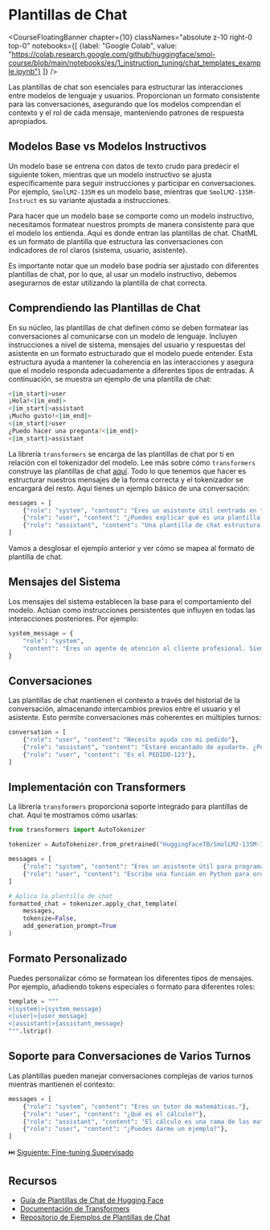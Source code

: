 # Plantillas de Chat

<CourseFloatingBanner chapter={10}
  classNames="absolute z-10 right-0 top-0"
  notebooks={[
    {label: "Google Colab", value: "https://colab.research.google.com/github/huggingface/smol-course/blob/main/notebooks/es/1_instruction_tuning/chat_templates_example.ipynb"}
  ]} />

Las plantillas de chat son esenciales para estructurar las interacciones entre modelos de lenguaje y usuarios. Proporcionan un formato consistente para las conversaciones, asegurando que los modelos comprendan el contexto y el rol de cada mensaje, manteniendo patrones de respuesta apropiados.

## Modelos Base vs Modelos Instructivos

Un modelo base se entrena con datos de texto crudo para predecir el siguiente token, mientras que un modelo instructivo se ajusta específicamente para seguir instrucciones y participar en conversaciones. Por ejemplo, `SmolLM2-135M` es un modelo base, mientras que `SmolLM2-135M-Instruct` es su variante ajustada a instrucciones.

Para hacer que un modelo base se comporte como un modelo instructivo, necesitamos formatear nuestros prompts de manera consistente para que el modelo los entienda. Aquí es donde entran las plantillas de chat. ChatML es un formato de plantilla que estructura las conversaciones con indicadores de rol claros (sistema, usuario, asistente).

Es importante notar que un modelo base podría ser ajustado con diferentes plantillas de chat, por lo que, al usar un modelo instructivo, debemos asegurarnos de estar utilizando la plantilla de chat correcta.

## Comprendiendo las Plantillas de Chat

En su núcleo, las plantillas de chat definen cómo se deben formatear las conversaciones al comunicarse con un modelo de lenguaje. Incluyen instrucciones a nivel de sistema, mensajes del usuario y respuestas del asistente en un formato estructurado que el modelo puede entender. Esta estructura ayuda a mantener la coherencia en las interacciones y asegura que el modelo responda adecuadamente a diferentes tipos de entradas. A continuación, se muestra un ejemplo de una plantilla de chat:

```sh
<|im_start|>user
¡Hola!<|im_end|>
<|im_start|>assistant
¡Mucho gusto!<|im_end|>
<|im_start|>user
¿Puedo hacer una pregunta?<|im_end|>
<|im_start|>assistant
``` 

La librería `transformers` se encarga de las plantillas de chat por ti en relación con el tokenizador del modelo. Lee más sobre cómo `transformers` construye las plantillas de chat [aquí](https://huggingface.co/docs/transformers/en/chat_templating#how-do-i-use-chat-templates). Todo lo que tenemos que hacer es estructurar nuestros mensajes de la forma correcta y el tokenizador se encargará del resto. Aquí tienes un ejemplo básico de una conversación:

```python
messages = [
    {"role": "system", "content": "Eres un asistente útil centrado en temas técnicos."},
    {"role": "user", "content": "¿Puedes explicar qué es una plantilla de chat?"},
    {"role": "assistant", "content": "Una plantilla de chat estructura las conversaciones entre los usuarios y los modelos de IA..."}
]
```

Vamos a desglosar el ejemplo anterior y ver cómo se mapea al formato de plantilla de chat.

## Mensajes del Sistema

Los mensajes del sistema establecen la base para el comportamiento del modelo. Actúan como instrucciones persistentes que influyen en todas las interacciones posteriores. Por ejemplo:

```python
system_message = {
    "role": "system",
    "content": "Eres un agente de atención al cliente profesional. Siempre sé educado, claro y útil."
}
```

## Conversaciones

Las plantillas de chat mantienen el contexto a través del historial de la conversación, almacenando intercambios previos entre el usuario y el asistente. Esto permite conversaciones más coherentes en múltiples turnos:

```python
conversation = [
    {"role": "user", "content": "Necesito ayuda con mi pedido"},
    {"role": "assistant", "content": "Estaré encantado de ayudarte. ¿Podrías proporcionarme tu número de pedido?"},
    {"role": "user", "content": "Es el PEDIDO-123"},
]
```

## Implementación con Transformers

La librería `transformers` proporciona soporte integrado para plantillas de chat. Aquí te mostramos cómo usarlas:

```python
from transformers import AutoTokenizer

tokenizer = AutoTokenizer.from_pretrained("HuggingFaceTB/SmolLM2-135M-Instruct")

messages = [
    {"role": "system", "content": "Eres un asistente útil para programación."},
    {"role": "user", "content": "Escribe una función en Python para ordenar una lista"},
]

# Aplica la plantilla de chat
formatted_chat = tokenizer.apply_chat_template(
    messages,
    tokenize=False,
    add_generation_prompt=True
)
```

## Formato Personalizado

Puedes personalizar cómo se formatean los diferentes tipos de mensajes. Por ejemplo, añadiendo tokens especiales o formato para diferentes roles:

```python
template = """
<|system|>{system_message}
<|user|>{user_message}
<|assistant|>{assistant_message}
""".lstrip()
```

## Soporte para Conversaciones de Varios Turnos

Las plantillas pueden manejar conversaciones complejas de varios turnos mientras mantienen el contexto:

```python
messages = [
    {"role": "system", "content": "Eres un tutor de matemáticas."},
    {"role": "user", "content": "¿Qué es el cálculo?"},
    {"role": "assistant", "content": "El cálculo es una rama de las matemáticas..."},
    {"role": "user", "content": "¿Puedes darme un ejemplo?"},
]
```

⏭️ [Siguiente: Fine-tuning Supervisado](./supervised_fine_tuning.md)

## Recursos

- [Guía de Plantillas de Chat de Hugging Face](https://huggingface.co/docs/transformers/main/en/chat_templating)
- [Documentación de Transformers](https://huggingface.co/docs/transformers)
- [Repositorio de Ejemplos de Plantillas de Chat](https://github.com/chujiezheng/chat_templates)
```
